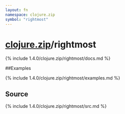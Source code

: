 ```yaml
---
layout: fn
namespace: clojure.zip
symbol: "rightmost"
---
```


# [clojure.zip](../)/rightmost

{% include 1.4.0/clojure.zip/rightmost/docs.md %}

##Examples

{% include 1.4.0/clojure.zip/rightmost/examples.md %}
## Source
{% include 1.4.0/clojure.zip/rightmost/src.md %}

